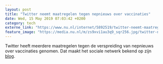 ```yaml
---
layout: post
title: "Twitter neemt maatregelen tegen nepnieuws over vaccinaties"
date: Wed, 15 May 2019 07:03:42 +0200
category: tech
externe_link: "https://www.nu.nl/internet/5892519/twitter-neemt-maatregelen-tegen-nepnieuws-over-vaccinaties.html"
feature_image: "https://media.nu.nl/m/zs9xvi1au3q9_sqr256.jpg/twitter-neemt-maatregelen-tegen-nepnieuws-over-vaccinaties.jpg"
---
```


Twitter heeft meerdere maatregelen tegen de verspreiding van nepnieuws over vaccinaties genomen. Dat maakt het sociale netwerk bekend op zijn <a href="https://blog.twitter.com/en_us/topics/company/2019/helping-you-find-reliable-public-health-information-on-twitter.html" target="_blank">blog</a>.
